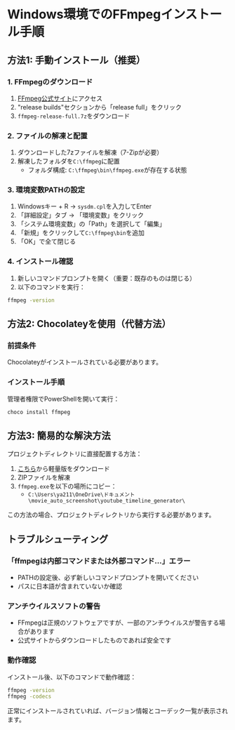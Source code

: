 # Windows環境でのFFmpegインストール手順

## 方法1: 手動インストール（推奨）

### 1. FFmpegのダウンロード
1. [FFmpeg公式サイト](https://www.gyan.dev/ffmpeg/builds/)にアクセス
2. "release builds"セクションから「release full」をクリック
3. `ffmpeg-release-full.7z`をダウンロード

### 2. ファイルの解凍と配置
1. ダウンロードした7zファイルを解凍（7-Zipが必要）
2. 解凍したフォルダを`C:\ffmpeg`に配置
   - フォルダ構成: `C:\ffmpeg\bin\ffmpeg.exe`が存在する状態

### 3. 環境変数PATHの設定
1. Windowsキー + R → `sysdm.cpl`を入力してEnter
2. 「詳細設定」タブ → 「環境変数」をクリック
3. 「システム環境変数」の「Path」を選択して「編集」
4. 「新規」をクリックして`C:\ffmpeg\bin`を追加
5. 「OK」で全て閉じる

### 4. インストール確認
1. 新しいコマンドプロンプトを開く（重要：既存のものは閉じる）
2. 以下のコマンドを実行：
```cmd
ffmpeg -version
```

## 方法2: Chocolateyを使用（代替方法）

### 前提条件
Chocolateyがインストールされている必要があります。

### インストール手順
管理者権限でPowerShellを開いて実行：
```powershell
choco install ffmpeg
```

## 方法3: 簡易的な解決方法

プロジェクトディレクトリに直接配置する方法：

1. [こちら](https://www.gyan.dev/ffmpeg/builds/ffmpeg-release-essentials.zip)から軽量版をダウンロード
2. ZIPファイルを解凍
3. `ffmpeg.exe`を以下の場所にコピー：
   - `C:\Users\ya211\OneDrive\ドキュメント\movie_auto_screenshot\youtube_timeline_generator\`

この方法の場合、プロジェクトディレクトリから実行する必要があります。

## トラブルシューティング

### 「ffmpegは内部コマンドまたは外部コマンド...」エラー
- PATHの設定後、必ず新しいコマンドプロンプトを開いてください
- パスに日本語が含まれていないか確認

### アンチウイルスソフトの警告
- FFmpegは正規のソフトウェアですが、一部のアンチウイルスが警告する場合があります
- 公式サイトからダウンロードしたものであれば安全です

### 動作確認
インストール後、以下のコマンドで動作確認：
```cmd
ffmpeg -version
ffmpeg -codecs
```

正常にインストールされていれば、バージョン情報とコーデック一覧が表示されます。